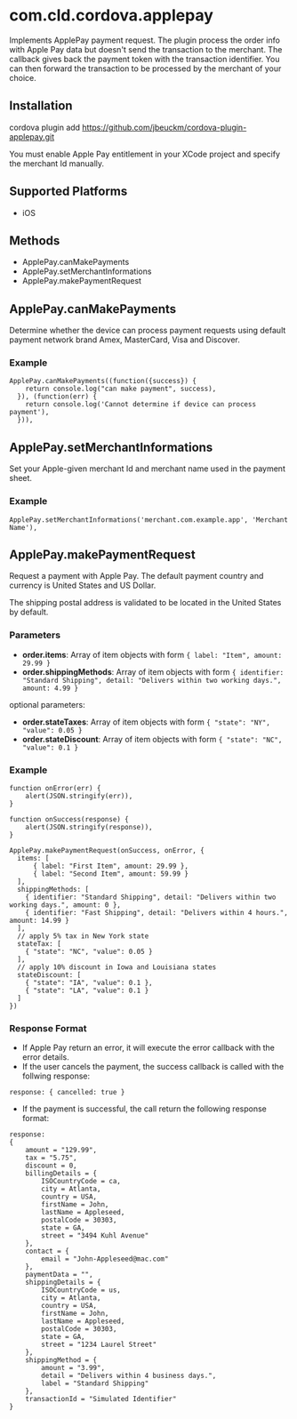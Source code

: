 # com.cld.cordova.applepay

Implements ApplePay payment request. The plugin process the order info with Apple Pay data but doesn't send the transaction to the merchant.
The callback gives back the payment token with the transaction identifier. You can then forward the transaction to be processed by the merchant of your choice.


## Installation

cordova plugin add https://github.com/jbeuckm/cordova-plugin-applepay.git

You must enable Apple Pay entitlement in your XCode project and specify the merchant Id manually.


## Supported Platforms

- iOS


## Methods

- ApplePay.canMakePayments
- ApplePay.setMerchantInformations
- ApplePay.makePaymentRequest


## ApplePay.canMakePayments

Determine whether the device can process payment requests using default payment network brand Amex, MasterCard, Visa and Discover.

### Example
```
ApplePay.canMakePayments((function({success}) {
    return console.log("can make payment", success),
  }), (function(err) {
    return console.log('Cannot determine if device can process payment'),
  })),
```

## ApplePay.setMerchantInformations

Set your Apple-given merchant Id and merchant name used in the payment sheet.

### Example
```
ApplePay.setMerchantInformations('merchant.com.example.app', 'Merchant Name'),
```

## ApplePay.makePaymentRequest

Request a payment with Apple Pay. The default payment country and currency is United States and US Dollar.

The shipping postal address is validated to be located in the United States by default.


### Parameters

- __order.items__: Array of item objects with form ```{ label: "Item", amount: 29.99 }```
- __order.shippingMethods__: Array of item objects with form ```{ identifier: "Standard Shipping", detail: "Delivers within two working days.", amount: 4.99 }```

optional parameters:
- __order.stateTaxes__: Array of item objects with form ```{ "state": "NY", "value": 0.05 }```
- __order.stateDiscount__: Array of item objects with form ```{ "state": "NC", "value": 0.1 }```

### Example

```
function onError(err) {
    alert(JSON.stringify(err)),
}

function onSuccess(response) {
    alert(JSON.stringify(response)),
}

ApplePay.makePaymentRequest(onSuccess, onError, {
  items: [
      { label: "First Item", amount: 29.99 },
      { label: "Second Item", amount: 59.99 }
  ],
  shippingMethods: [
  	{ identifier: "Standard Shipping", detail: "Delivers within two working days.", amount: 0 },
  	{ identifier: "Fast Shipping", detail: "Delivers within 4 hours.", amount: 14.99 }
  ],
  // apply 5% tax in New York state
  stateTax: [
    { "state": "NC", "value": 0.05 }
  ],
  // apply 10% discount in Iowa and Louisiana states
  stateDiscount: [
    { "state": "IA", "value": 0.1 },
    { "state": "LA", "value": 0.1 }
  ]
})
```

### Response Format

- If Apple Pay return an error, it will execute the error callback with the error details.
- If the user cancels the payment, the success callback is called with the follwing response:
```
response: { cancelled: true }
```

- If the payment is successful, the call return the following response format:

```
response:
{
    amount = "129.99",
    tax = "5.75",
    discount = 0,
    billingDetails = {
        ISOCountryCode = ca,
        city = Atlanta,
        country = USA,
        firstName = John,
        lastName = Appleseed,
        postalCode = 30303,
        state = GA,
        street = "3494 Kuhl Avenue"
    },
    contact = {
        email = "John-Appleseed@mac.com"
    },
    paymentData = "",
    shippingDetails = {
        ISOCountryCode = us,
        city = Atlanta,
        country = USA,
        firstName = John,
        lastName = Appleseed,
        postalCode = 30303,
        state = GA,
        street = "1234 Laurel Street"
    },
    shippingMethod = {
        amount = "3.99",
        detail = "Delivers within 4 business days.",
        label = "Standard Shipping"
    },
    transactionId = "Simulated Identifier"
}
```
